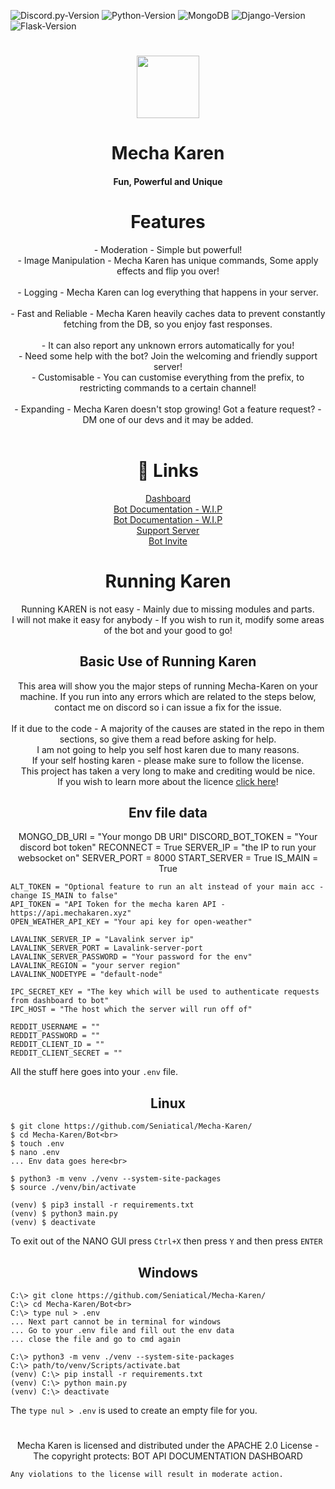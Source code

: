   ![Discord.py-Version](https://img.shields.io/badge/discord.py-1.7.1-blue?style=flat-square)
  ![Python-Version](https://img.shields.io/badge/python-3.9.1-green?style=flat-square)
  ![MongoDB](https://img.shields.io/badge/MongoDB-pink?style=flat-square)
  ![Django-Version](https://img.shields.io/badge/Django-3.1.3-blue?style=flat-square)
  ![Flask-Version](https://img.shields.io/badge/Flask-1.1.2-blue?style=flat-square)

<h1 align="center">
  <img src="https://cdn.discordapp.com/avatars/740514706858442792/3d4c161d2bfa97ec86cc82102df5cad5.png?size=512" height='100px' width='100px'>
</h1>
<h1 align="center">Mecha Karen</h1>
<h4 align="center">Fun, Powerful and Unique</h4>

<h1 align="center">Features</h1>
<p align="center">
    - Moderation - Simple but powerful!<br>
    - Image Manipulation - Mecha Karen has unique commands, Some apply effects and flip you over!<br><br>
    - Logging - Mecha Karen can log everything that happens in your server.<br><br>
    - Fast and Reliable - Mecha Karen heavily caches data to prevent constantly fetching from the DB, so you enjoy fast responses.<br><br>
                          - It can also report any unknown errors automatically for you!<br>
                          - Need some help with the bot? Join the welcoming and friendly support server!<br>
    - Customisable - You can customise everything from the prefix, to restricting commands to a certain channel!<br><br>
    - Expanding - Mecha Karen doesn't stop growing! Got a feature request? - DM one of our devs and it may be added.<br><br>
</p>

<h1 align="center">🔗 Links</h1>
<p align="center">
    <a href="https://mechakaren.xyz/login">Dashboard</a><br>
    <a href="https://api.mechakaren.xyz/docs">Bot Documentation - W.I.P</a><br>
    <a href="https://docs.mechakaren.xyz/">Bot Documentation - W.I.P</a><br>
    <a href="https://discord.gg/Q5mFhUM">Support Server</a><br>
    <a href="https://discord.com/oauth2/authorize?client_id=740514706858442792&permissions=0&scope=bot">Bot Invite</a><br>
</p>

<h1 align="center">Running Karen</h1>
<p align="center">
    Running KAREN is not easy - Mainly due to missing modules and parts.<br>
    I will not make it easy for anybody - If you wish to run it, modify some areas of the bot and your good to go!<br>
</p>

<h2 align="center">Basic Use of Running Karen</h2>
<p align="center">
    This area will show you the major steps of running Mecha-Karen on your machine. If you run into any errors which are related to the steps below, contact me on discord so i can issue a fix for the issue.<br><br>
    If it due to the code - A majority of the causes are stated in the repo in them sections, so give them a read before asking for help.<br>
    I am not going to help you self host karen due to many reasons.<br>
    If your self hosting karen - please make sure to follow the license.<br>
    This project has taken a very long to make and crediting would be nice.<br>
    If you wish to learn more about the licence <a href='#license'>click here</a>!
</p>

<h2 align="center">Env file data</h2>
<p align="center">
    MONGO_DB_URI = "Your mongo DB URI"
    DISCORD_BOT_TOKEN = "Your discord bot token"
    RECONNECT = True
    SERVER_IP = "the IP to run your websocket on"
    SERVER_PORT = 8000
    START_SERVER = True
    IS_MAIN = True
  
    ALT_TOKEN = "Optional feature to run an alt instead of your main acc - change IS_MAIN to false"
    API_TOKEN = "API Token for the mecha karen API - https://api.mechakaren.xyz"
    OPEN_WEATHER_API_KEY = "Your api key for open-weather"
  
    LAVALINK_SERVER_IP = "Lavalink server ip"
    LAVALINK_SERVER_PORT = Lavalink-server-port
    LAVALINK_SERVER_PASSWORD = "Your password for the env"
    LAVALINK_REGION = "your server region"
    LAVALINK_NODETYPE = "default-node"
  
    IPC_SECRET_KEY = "The key which will be used to authenticate requests from dashboard to bot"
    IPC_HOST = "The host which the server will run off of"
  
    REDDIT_USERNAME = ""
    REDDIT_PASSWORD = ""
    REDDIT_CLIENT_ID = ""
    REDDIT_CLIENT_SECRET = ""
  
  All the stuff here goes into your <code>.env</code> file.
</p>

<h2 align="center">Linux</h2>
<p align="center">
  
    $ git clone https://github.com/Seniatical/Mecha-Karen/
    $ cd Mecha-Karen/Bot<br>
    $ touch .env
    $ nano .env
    ... Env data goes here<br>
  
    $ python3 -m venv ./venv --system-site-packages
    $ source ./venv/bin/activate
  
    (venv) $ pip3 install -r requirements.txt
    (venv) $ python3 main.py
    (venv) $ deactivate

  To exit out of the NANO GUI press `Ctrl+X` then press `Y` and then press `ENTER`
</p>
  
<h2 align="center">Windows</h2>
<p align="center">
  
    C:\> git clone https://github.com/Seniatical/Mecha-Karen/
    C:\> cd Mecha-Karen/Bot<br>
    C:\> type nul > .env
    ... Next part cannot be in terminal for windows
    ... Go to your .env file and fill out the env data
    ... close the file and go to cmd again
  
    C:\> python3 -m venv ./venv --system-site-packages
    C:\> path/to/venv/Scripts/activate.bat
    (venv) C:\> pip install -r requirements.txt
    (venv) C:\> python main.py
    (venv) C:\> deactivate
  
  The <code>type nul > .env</code> is used to create an empty file for you.
</p>

<h1 align="center" name="license"></h1>
<p align="center">
    Mecha Karen is licensed and distributed under the APACHE 2.0 License - The copyright protects:
        BOT
        API
        DOCUMENTATION
        DASHBOARD

    Any violations to the license will result in moderate action.
</p>    
    

